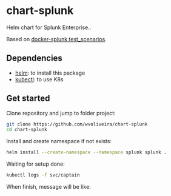 # chart-splunk

Helm chart for Splunk Enterprise..

Based on [docker-splunk test_scenarios](https://github.com/splunk/docker-splunk).

## Dependencies

- [helm](https://helm.sh/): to install this package
- [kubectl](https://kubernetes.io/docs/tasks/tools/): to use K8s

## Get started

Clone repository and jump to folder project:

```bash
git clone https://github.com/wvoliveira/chart-splunk
cd chart-splunk
```

Install and create namespace if not exists:

```bash
helm install --create-namespace --namespace splunk splunk .
```

Waiting for setup done:

```bash
kubectl logs -f svc/captain
```

When finish, message will be like:

```txt

```
